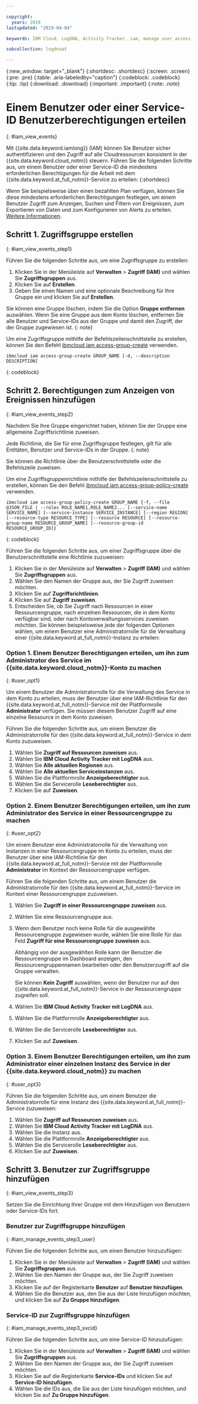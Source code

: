 ```yaml
---

copyright:
  years: 2019
lastupdated: "2019-04-04"

keywords: IBM Cloud, LogDNA, Activity Tracker, iam, manage user access, viewer

subcollection: logdnaat

---
```


{:new_window: target="_blank"}
{:shortdesc: .shortdesc}
{:screen: .screen}
{:pre: .pre}
{:table: .aria-labeledby="caption"}
{:codeblock: .codeblock}
{:tip: .tip}
{:download: .download}
{:important: .important}
{:note: .note}

 
# Einem Benutzer oder einer Service-ID Benutzerberechtigungen erteilen
{: #iam_view_events}

Mit {{site.data.keyword.iamlong}} (IAM) können Sie Benutzer sicher authentifizieren und den Zugriff auf alle Cloudressourcen konsistent in der {{site.data.keyword.cloud_notm}} steuern. Führen Sie die folgenden Schritte aus, um einem Benutzer oder einer Service-ID die mindestens erforderlichen Berechtigungen für die Arbeit mit dem {{site.data.keyword.at_full_notm}}-Service zu erteilen:
{:shortdesc}

Wenn Sie beispielsweise über einen bezahlten Plan verfügen, können Sie diese mindestens erforderlichen Berechtigungen festlegen, um einem Benutzer Zugriff zum Anzeigen, Suchen und Filtern von Ereignissen, zum Exportieren von Daten und zum Konfigurieren von Alerts zu erteilen.
[Weitere Informationen](/docs/services/Activity-Tracker-with-LogDNA?topic=logdnaat-iam#iam). 


## Schritt 1. Zugriffsgruppe erstellen
{: #iam_view_events_step1}

Führen Sie die folgenden Schritte aus, um eine Zugriffsgruppe zu erstellen: 

1. Klicken Sie in der Menüleiste auf **Verwalten** &gt; **Zugriff (IAM)** und wählen Sie **Zugriffsgruppen** aus. 
2. Klicken Sie auf **Erstellen**. 
3. Geben Sie einen Namen und eine optionale Beschreibung für Ihre Gruppe ein und klicken Sie auf **Erstellen**. 

Sie können eine Gruppe löschen, indem Sie die Option **Gruppe entfernen** auswählen. Wenn Sie eine Gruppe aus dem Konto löschen, entfernen Sie alle Benutzer und Service-IDs aus der Gruppe und damit den Zugriff, der der Gruppe zugewiesen ist.
{: note}

Um eine Zugriffsgruppe mithilfe der Befehlszeilenschnittstelle zu erstellen, können Sie den Befehl [ibmcloud iam access-group-create](/docs/cli/reference/ibmcloud?topic=cloud-cli-ibmcloud_commands_iam#ibmcloud_iam_access_group_create) verwenden. 
```
ibmcloud iam access-group-create GROUP_NAME [-d, --description DESCRIPTION]
```
{: codeblock}



## Schritt 2. Berechtigungen zum Anzeigen von Ereignissen hinzufügen
{: #iam_view_events_step2}

Nachdem Sie Ihre Gruppe eingerichtet haben, können Sie der Gruppe eine allgemeine Zugriffsrichtlinie zuweisen.  

Jede Richtlinie, die Sie für eine Zugriffsgruppe festlegen, gilt für alle Entitäten, Benutzer und Service-IDs in der Gruppe.
{: note}

Sie können die Richtlinie über die Benutzerschnittstelle oder die Befehlszeile zuweisen. 

Um eine Zugriffsgruppenrichtlinie mithilfe der Befehlszeilenschnittstelle zu erstellen, können Sie den Befehl [ibmcloud iam access-group-policy-create](/docs/cli/reference/ibmcloud?topic=cloud-cli-ibmcloud_commands_iam#ibmcloud_iam_access_group_policy_create) verwenden. 

```
ibmcloud iam access-group-policy-create GROUP_NAME {-f, --file @JSON_FILE | --roles ROLE_NAME1,ROLE_NAME2... [--service-name SERVICE_NAME] [--service-instance SERVICE_INSTANCE] [--region REGION] [--resource-type RESOURCE_TYPE] [--resource RESOURCE] [--resource-group-name RESOURCE_GROUP_NAME] [--resource-group-id RESOURCE_GROUP_ID]}
```
{: codeblock}

Führen Sie die folgenden Schritte aus, um einer Zugriffsgruppe über die Benutzerschnittstelle eine Richtlinie zuzuweisen: 

1. Klicken Sie in der Menüleiste auf **Verwalten** &gt; **Zugriff (IAM)** und wählen Sie **Zugriffsgruppen** aus. 
2. Wählen Sie den Namen der Gruppe aus, der Sie Zugriff zuweisen möchten.  
3. Klicken Sie auf **Zugriffsrichtlinien**. 
4. Klicken Sie auf **Zugriff zuweisen**. 
5. Entscheiden Sie, ob Sie Zugriff nach Ressourcen in einer Ressourcengruppe, nach einzelnen Ressourcen, die in dem Konto verfügbar sind, oder nach Kontoverwaltungsservices zuweisen möchten. Sie können beispielsweise jede der folgenden Optionen wählen, um einem Benutzer eine Administratorrolle für die Verwaltung einer {{site.data.keyword.at_full_notm}}-Instanz zu erteilen: 


### Option 1. Einem Benutzer Berechtigungen erteilen, um ihn zum Administrator des Service im {{site.data.keyword.cloud_notm}}-Konto zu machen
{: #user_opt1}

Um einem Benutzer die Administratorrolle für die Verwaltung des Service in dem Konto zu erteilen, muss der Benutzer über eine IAM-Richtlinie für den {{site.data.keyword.at_full_notm}}-Service mit der Plattformrolle **Administrator** verfügen. Sie müssen diesem Benutzer Zugriff auf eine einzelne Ressource in dem Konto zuweisen.  

Führen Sie die folgenden Schritte aus, um einem Benutzer die Administratorrolle für den {{site.data.keyword.at_full_notm}}-Service in dem Konto zuzuweisen.  

1. Wählen Sie **Zugriff auf Ressourcen zuweisen** aus. 
2. Wählen Sie **IBM Cloud Activity Tracker mit LogDNA** aus. 
3. Wählen Sie **Alle aktuellen Regionen** aus. 
4. Wählen Sie **Alle aktuellen Serviceinstanzen** aus. 
5. Wählen Sie die Plattformrolle **Anzeigeberechtigter** aus. 
6. Wählen Sie die Servicerolle **Leseberechtigter** aus. 
7. Klicken Sie auf **Zuweisen**. 

### Option 2. Einem Benutzer Berechtigungen erteilen, um ihn zum Administrator des Service in einer Ressourcengruppe zu machen
{: #user_opt2}

Um einem Benutzer eine Administratorrolle für die Verwaltung von Instanzen in einer Ressourcengruppe im Konto zu erteilen, muss der Benutzer über eine IAM-Richtlinie für den {{site.data.keyword.at_full_notm}}-Service mit der Plattformrolle **Administrator** im Kontext der Ressourcengruppe verfügen.  

Führen Sie die folgenden Schritte aus, um einem Benutzer die Administratorrolle für den {{site.data.keyword.at_full_notm}}-Service im Kontext einer Ressourcengruppe zuzuweisen.  

1. Wählen Sie **Zugriff in einer Ressourcengruppe zuweisen** aus. 
2. Wählen Sie eine Ressourcengruppe aus. 
3. Wenn dem Benutzer noch keine Rolle für die ausgewählte Ressourcengruppe zugewiesen wurde, wählen Sie eine Rolle für das Feld **Zugriff für eine Ressourcengruppe zuweisen** aus.  

    Abhängig von der ausgewählten Rolle kann der Benutzer die Ressourcengruppe im Dashboard anzeigen, den Ressourcengruppennamen bearbeiten oder den Benutzerzugriff auf die Gruppe verwalten.  
    
    Sie können **Kein Zugriff** auswählen, wenn der Benutzer nur auf den {{site.data.keyword.at_full_notm}}-Service in der Ressourcengruppe zugreifen soll. 

4. Wählen Sie **IBM Cloud Activity Tracker mit LogDNA** aus. 
5. Wählen Sie die Plattformrolle **Anzeigeberechtigter** aus. 
6. Wählen Sie die Servicerolle **Leseberechtigter** aus. 
7. Klicken Sie auf **Zuweisen**. 

### Option 3. Einem Benutzer Berechtigungen erteilen, um ihn zum Administrator einer einzelnen Instanz des Service in der {{site.data.keyword.cloud_notm}} zu machen
{: #user_opt3}

Führen Sie die folgenden Schritte aus, um einem Benutzer die Administratorrolle für eine Instanz des {{site.data.keyword.at_full_notm}}-Service zuzuweisen:  

1. Wählen Sie **Zugriff auf Ressourcen zuweisen** aus. 
2. Wählen Sie **IBM Cloud Activity Tracker mit LogDNA** aus. 
3. Wählen Sie die Instanz aus. 
4. Wählen Sie die Plattformrolle **Anzeigeberechtigter** aus. 
5. Wählen Sie die Servicerolle **Leseberechtigter** aus. 
6. Klicken Sie auf **Zuweisen**. 


## Schritt 3. Benutzer zur Zugriffsgruppe hinzufügen
{: #iam_view_events_step3}

Setzen Sie die Einrichtung Ihrer Gruppe mit dem Hinzufügen von Benutzern oder Service-IDs fort. 

### Benutzer zur Zugriffsgruppe hinzufügen
{: #iam_manage_events_step3_user}

Führen Sie die folgenden Schritte aus, um einen Benutzer hinzuzufügen: 

1. Klicken Sie in der Menüleiste auf **Verwalten** &gt; **Zugriff (IAM)** und wählen Sie **Zugriffsgruppen** aus. 
2. Wählen Sie den Namen der Gruppe aus, der Sie Zugriff zuweisen möchten.  
3. Klicken Sie auf der Registerkarte **Benutzer** auf **Benutzer hinzufügen**. 
4. Wählen Sie die Benutzer aus, den Sie aus der Liste hinzufügen möchten, und klicken Sie auf **Zu Gruppe hinzufügen**. 


### Service-ID zur Zugriffsgruppe hinzufügen
{: #iam_manage_events_step3_svcid}

Führen Sie die folgenden Schritte aus, um eine Service-ID hinzuzufügen: 

1. Klicken Sie in der Menüleiste auf **Verwalten** &gt; **Zugriff (IAM)** und wählen Sie **Zugriffsgruppen** aus. 
2. Wählen Sie den Namen der Gruppe aus, der Sie Zugriff zuweisen möchten.  
3. Klicken Sie auf die Registerkarte **Service-IDs** und klicken Sie auf **Service-ID hinzufügen**. 
4. Wählen Sie die IDs aus, die Sie aus der Liste hinzufügen möchten, und klicken Sie auf **Zu Gruppe hinzufügen**. 


